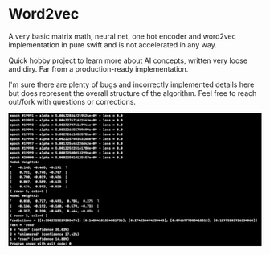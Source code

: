 # Word2vec

A very basic matrix math, neural net, one hot encoder and word2vec implementation in pure swift and is not accelerated in any way.

Quick hobby project to learn more about AI concepts, written very loose and diry. Far from a production-ready implementation.

I'm sure there are plenty of bugs and incorrectly implemented details here but does represent the overall structure of the algorithm. Feel free to reach out/fork with questions or corrections.

![Example](ExampleOut.png)

